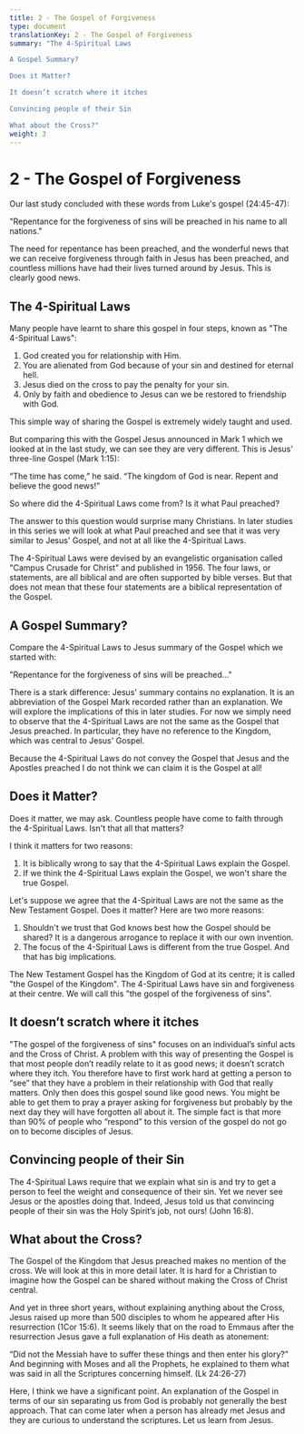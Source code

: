 ```yaml
---
title: 2 - The Gospel of Forgiveness
type: document
translationKey: 2 - The Gospel of Forgiveness
summary: "The 4-Spiritual Laws	

A Gospel Summary?	

Does it Matter?	

It doesn’t scratch where it itches	

Convincing people of their Sin	

What about the Cross?"
weight: 3
---
```

# 2 - The Gospel of Forgiveness

Our last study concluded with these words from Luke's gospel (24:45-47):

"Repentance for the forgiveness of sins will be preached in his name to all nations."

The need for repentance has been preached, and the wonderful news that we can receive forgiveness through faith in Jesus has been preached, and countless millions have had their lives turned around by Jesus. This is clearly good news.

## The 4-Spiritual Laws

Many people have learnt to share this gospel in four steps, known as "The 4-Spiritual Laws":

1.  God created you for relationship with Him.
2.  You are alienated from God because of your sin and destined for eternal hell.
3.  Jesus died on the cross to pay the penalty for your sin.
4.  Only by faith and obedience to Jesus can we be restored to friendship with God.

This simple way of sharing the Gospel is extremely widely taught and used.

But comparing this with the Gospel Jesus announced in Mark 1 which we looked at in the last study, we can see they are very different. This is Jesus' three-line Gospel (Mark 1:15):

“The time has come,” he said. “The kingdom of God is near. Repent and believe the good news!”

So where did the 4-Spiritual Laws come from? Is it what Paul preached?

The answer to this question would surprise many Christians. In later studies in this series we will look at what Paul preached and see that it was very similar to Jesus' Gospel, and not at all like the 4-Spiritual Laws.

The 4-Spiritual Laws were devised by an evangelistic organisation called "Campus Crusade for Christ" and published in 1956. The four laws, or statements, are all biblical and are often supported by bible verses. But that does not mean that these four statements are a biblical representation of the Gospel.

## A Gospel Summary?

Compare the 4-Spiritual Laws to Jesus summary of the Gospel which we started with:

"Repentance for the forgiveness of sins will be preached..."

There is a stark difference: Jesus' summary contains no explanation. It is an abbreviation of the Gospel Mark recorded rather than an explanation. We will explore the implications of this in later studies. For now we simply need to observe that the 4-Spiritual Laws are not the same as the Gospel that Jesus preached. In particular, they have no reference to the Kingdom, which was central to Jesus' Gospel.

Because the 4-Spiritual Laws do not convey the Gospel that Jesus and the Apostles preached I do not think we can claim it is the Gospel at all!

## Does it Matter?

Does it matter, we may ask. Countless people have come to faith through the 4-Spiritual Laws. Isn't that all that matters?

I think it matters for two reasons:

1.  It is biblically wrong to say that the 4-Spiritual Laws explain the Gospel.
2.  If we think the 4-Spiritual Laws explain the Gospel, we won't share the true Gospel.

Let's suppose we agree that the 4-Spiritual Laws are not the same as the New Testament Gospel. Does it matter? Here are two more reasons:

1.  Shouldn't we trust that God knows best how the Gospel should be shared? It is a dangerous arrogance to replace it with our own invention.
2.  The focus of the 4-Spiritual Laws is different from the true Gospel. And that has big implications.

The New Testament Gospel has the Kingdom of God at its centre; it is called "the Gospel of the Kingdom". The 4-Spiritual Laws have sin and forgiveness at their centre. We will call this "the gospel of the forgiveness of sins".

## It doesn’t scratch where it itches

"The gospel of the forgiveness of sins" focuses on an individual’s sinful acts and the Cross of Christ. A problem with this way of presenting the Gospel is that most people don’t readily relate to it as good news; it doesn’t scratch where they itch. You therefore have to first work hard at getting a person to “see” that they have a problem in their relationship with God that really matters. Only then does this gospel sound like good news. You might be able to get them to pray a prayer asking for forgiveness but probably by the next day they will have forgotten all about it. The simple fact is that more than 90% of people who “respond” to this version of the gospel do not go on to become disciples of Jesus.

## Convincing people of their Sin

The 4-Spiritual Laws require that we explain what sin is and try to get a person to feel the weight and consequence of their sin. Yet we never see Jesus or the apostles doing that. Indeed, Jesus told us that convincing people of their sin was the Holy Spirit’s job, not ours! (John 16:8).

## What about the Cross?

The Gospel of the Kingdom that Jesus preached makes no mention of the cross. We will look at this in more detail later. It is hard for a Christian to imagine how the Gospel can be shared without making the Cross of Christ central.

And yet in three short years, without explaining anything about the Cross, Jesus raised up more than 500 disciples to whom he appeared after His resurrection (1Cor 15:6). It seems likely that on the road to Emmaus after the resurrection Jesus gave a full explanation of His death as atonement:

“Did not the Messiah have to suffer these things and then enter his glory?” And beginning with Moses and all the Prophets, he explained to them what was said in all the Scriptures concerning himself. (Lk 24:26-27)

Here, I think we have a significant point. An explanation of the Gospel in terms of our sin separating us from God is probably not generally the best approach. That can come later when a person has already met Jesus and they are curious to understand the scriptures. Let us learn from Jesus.
